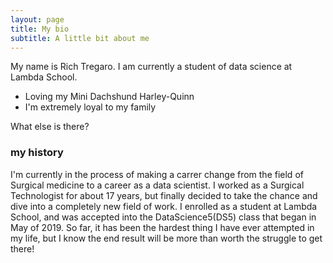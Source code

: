 ```yaml
---
layout: page
title: My bio
subtitle: A little bit about me
---
```


My name is Rich Tregaro. I am currently a student of data science at Lambda School.  

- Loving my Mini Dachshund Harley-Quinn
- I'm extremely loyal to my family

What else is there?

### my history

I'm currently in the process of making a carrer change from the field of Surgical medicine to a career as a data scientist.  I worked as a Surgical Technologist for about 17 years, but finally decided to take the chance and dive into a completely new field of work.  I enrolled as a student at Lambda School, and was accepted into the DataScience5(DS5) class that began in May of 2019.  So far, it has been the hardest thing I have ever attempted in my life, but I know the end result will be more than worth the struggle to get there!
